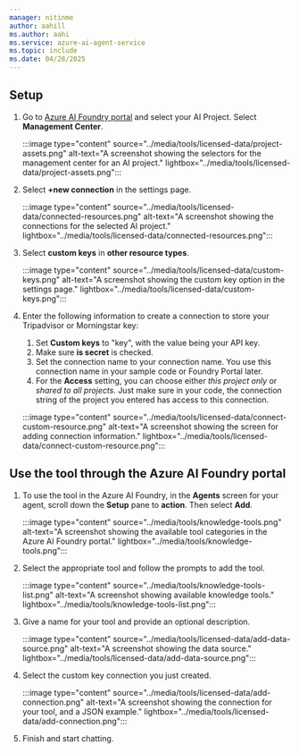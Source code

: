 ```yaml
---
manager: nitinme
author: aahill
ms.author: aahi
ms.service: azure-ai-agent-service
ms.topic: include
ms.date: 04/28/2025
---
```


## Setup

1. Go to [Azure AI Foundry portal](https://ai.azure.com/) and select your AI Project. Select **Management Center**.
   
   :::image type="content" source="../media/tools/licensed-data/project-assets.png" alt-text="A screenshot showing the selectors for the management center for an AI project." lightbox="../media/tools/licensed-data/project-assets.png":::

1. Select **+new connection** in the settings page.

   :::image type="content" source="../media/tools/licensed-data/connected-resources.png" alt-text="A screenshot showing the connections for the selected AI project." lightbox="../media/tools/licensed-data/connected-resources.png":::
   
1. Select **custom keys** in **other resource types**.

   :::image type="content" source="../media/tools/licensed-data/custom-keys.png" alt-text="A screenshot showing the custom key option in the settings page." lightbox="../media/tools/licensed-data/custom-keys.png":::

1. Enter the following information to create a connection to store your Tripadvisor or Morningstar key:
   1. Set **Custom keys** to "key", with the value being your API key.
   1. Make sure **is secret** is checked.
   1. Set the connection name to your connection name. You use this connection name in your sample code or Foundry Portal later.
   1. For the **Access** setting, you can choose either *this project only* or *shared to all projects*. Just make sure in your code, the connection string of the project you entered has access to this connection.

   :::image type="content" source="../media/tools/licensed-data/connect-custom-resource.png" alt-text="A screenshot showing the screen for adding connection information." lightbox="../media/tools/licensed-data/connect-custom-resource.png":::

## Use the tool through the Azure AI Foundry portal

1. To use the tool in the Azure AI Foundry, in the **Agents** screen for your agent, scroll down the **Setup** pane to **action**. Then select **Add**.

    :::image type="content" source="../media/tools/knowledge-tools.png" alt-text="A screenshot showing the available tool categories in the Azure AI Foundry portal." lightbox="../media/tools/knowledge-tools.png":::

1. Select the appropriate tool and follow the prompts to add the tool. 

   :::image type="content" source="../media/tools/knowledge-tools-list.png" alt-text="A screenshot showing available knowledge tools." lightbox="../media/tools/knowledge-tools-list.png":::

1. Give a name for your tool and provide an optional description.
 
    :::image type="content" source="../media/tools/licensed-data/add-data-source.png" alt-text="A screenshot showing the data source." lightbox="../media/tools/licensed-data/add-data-source.png":::

1. Select the custom key connection you just created. 

    :::image type="content" source="../media/tools/licensed-data/add-connection.png" alt-text="A screenshot showing the connection for your tool, and a JSON example." lightbox="../media/tools/licensed-data/add-connection.png":::

1. Finish and start chatting.